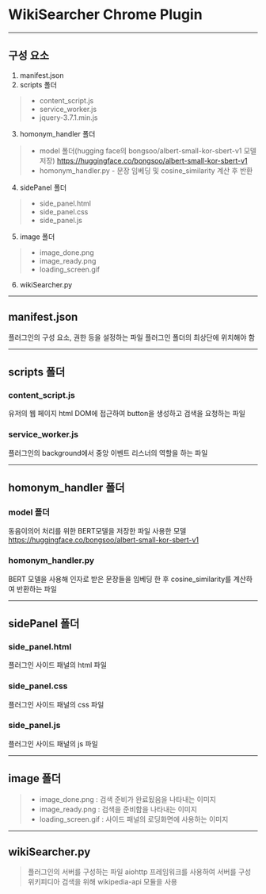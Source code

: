 # WikiSearcher Chrome Plugin

---

## 구성 요소

1. manifest.json
2. scripts 폴더
>+ content_script.js
>+ service_worker.js
>+ jquery-3.7.1.min.js
3. homonym_handler 폴더
>+ model 폴더(hugging face의 bongsoo/albert-small-kor-sbert-v1 모델 저장) <https://huggingface.co/bongsoo/albert-small-kor-sbert-v1>
>+ homonym_handler.py - 문장 임베딩 및 cosine_similarity 계산 후 반환
4. sidePanel 폴더
>+ side_panel.html
>+ side_panel.css
>+ side_panel.js
5. image 폴더
>+ image_done.png
>+ image_ready.png
>+ loading_screen.gif
6. wikiSearcher.py

---

## manifest.json

플러그인의 구성 요소, 권한 등을 설정하는 파일
플러그인 폴더의 최상단에 위치해야 함

---

## scripts 폴더

### content_script.js

유저의 웹 페이지 html DOM에 접근하여 button을 생성하고 검색을 요청하는 파일

### service_worker.js

플러그인의 background에서 중앙 이벤트 리스너의 역할을 하는 파일

---

## homonym_handler 폴더

### model 폴더

동음이의어 처리를 위한 BERT모델을 저장한 파일
사용한 모델 <https://huggingface.co/bongsoo/albert-small-kor-sbert-v1>

### homonym_handler.py

BERT 모델을 사용해 인자로 받은 문장들을 임베딩 한 후 cosine_similarity를 계산하여 반환하는 파일

---

## sidePanel 폴더

### side_panel.html

플러그인 사이드 패널의 html 파일

### side_panel.css

플러그인 사이드 패널의 css 파일

### side_panel.js

플러그인 사이드 패널의 js 파일

---

## image 폴더
>+ image_done.png : 검색 준비가 완료됬음을 나타내는 이미지
>+ image_ready.png : 검색을 준비함을 나타내는 이미지
>+ loading_screen.gif : 사이드 패널의 로딩화면에 사용하는 이미지

---

## wikiSearcher.py

>플러그인의 서버를 구성하는 파일
>aiohttp 프레임워크를 사용하여 서버를 구성
>위키피디아 검색을 위해 wikipedia-api 모듈을 사용